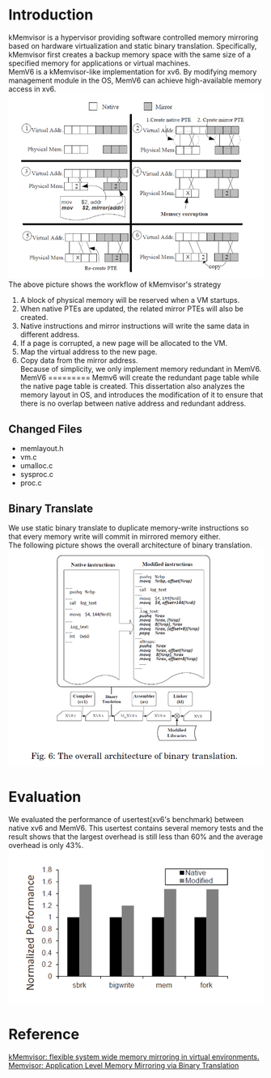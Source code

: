Introduction
=========
kMemvisor is a hypervisor providing software controlled memory mirroring based on hardware virtualization and static binary translation. Specifically, kMemvisor first creates a backup memory space with the same size of a specified memory for applications or virtual machines.     
MemV6 is a kMemvisor-like implementation for xv6. By modifying memory management module in the OS, MemV6 can achieve high-available memory access in xv6.   
![workflow](pic/workflow.png)  
The above picture shows the workflow of kMemvisor's strategy  
1. A block of physical memory will be reserved when a VM startups.  
2. When native PTEs are updated, the related mirror PTEs will also be created.  
3. Native instructions and mirror instructions will write the same data in different address.  
4. If a page is corrupted, a new page will be allocated to the VM.  
5. Map the virtual address to the new page.  
6. Copy data from the mirror address.  
Because of simplicity, we only implement memory redundant in MemV6.  
MemV6
=========
Memv6 will create the redundant page table while the native page table is created. This dissertation also analyzes the memory layout in OS, and introduces the modification of it to ensure that there is no overlap between native address and redundant address.

Changed Files
---------
+ memlayout.h
+ vm.c
+ umalloc.c
+ sysproc.c
+ proc.c 
  
Binary Translate
----------
We use static binary translate to duplicate memory-write instructions so that every memory write will commit in mirrored memory either.  
The following picture shows the overall architecture of binary translation.  
![bt](pic/bt.png)  

Evaluation
=========
We evaluated the performance of usertest(xv6's benchmark) between native xv6 and MemV6. This usertest contains several memory tests and the result shows that the largest overhead is still less than 60% and the average overhead is only 43%.  
![evaluation](pic/evaluation.png)
  
Reference
=========
[kMemvisor: flexible system wide memory mirroring in virtual environments.](http://dl.acm.org/citation.cfm?doid=2462902.2462910)  
[Memvisor: Application Level Memory Mirroring via Binary Translation](http://ieeexplore.ieee.org/xpl/articleDetails.jsp?tp=&arnumber=6337823)